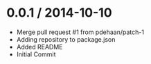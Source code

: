 
0.0.1 / 2014-10-10
==================

  * Merge pull request #1 from pdehaan/patch-1
  * Adding repository to package.json
  * Added README
  * Initial Commit
